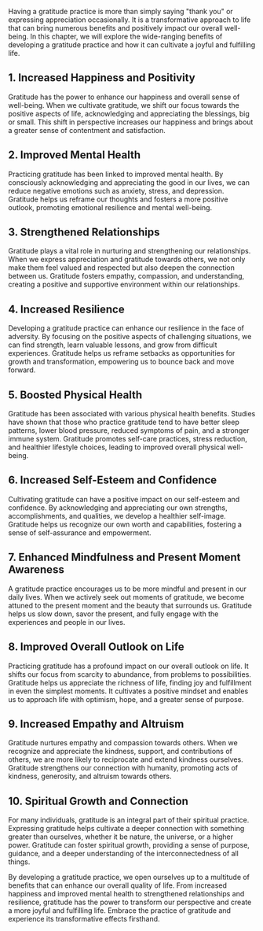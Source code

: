 
Having a gratitude practice is more than simply saying "thank you" or expressing appreciation occasionally. It is a transformative approach to life that can bring numerous benefits and positively impact our overall well-being. In this chapter, we will explore the wide-ranging benefits of developing a gratitude practice and how it can cultivate a joyful and fulfilling life.

**1. Increased Happiness and Positivity**
-----------------------------------------

Gratitude has the power to enhance our happiness and overall sense of well-being. When we cultivate gratitude, we shift our focus towards the positive aspects of life, acknowledging and appreciating the blessings, big or small. This shift in perspective increases our happiness and brings about a greater sense of contentment and satisfaction.

**2. Improved Mental Health**
-----------------------------

Practicing gratitude has been linked to improved mental health. By consciously acknowledging and appreciating the good in our lives, we can reduce negative emotions such as anxiety, stress, and depression. Gratitude helps us reframe our thoughts and fosters a more positive outlook, promoting emotional resilience and mental well-being.

**3. Strengthened Relationships**
---------------------------------

Gratitude plays a vital role in nurturing and strengthening our relationships. When we express appreciation and gratitude towards others, we not only make them feel valued and respected but also deepen the connection between us. Gratitude fosters empathy, compassion, and understanding, creating a positive and supportive environment within our relationships.

**4. Increased Resilience**
---------------------------

Developing a gratitude practice can enhance our resilience in the face of adversity. By focusing on the positive aspects of challenging situations, we can find strength, learn valuable lessons, and grow from difficult experiences. Gratitude helps us reframe setbacks as opportunities for growth and transformation, empowering us to bounce back and move forward.

**5. Boosted Physical Health**
------------------------------

Gratitude has been associated with various physical health benefits. Studies have shown that those who practice gratitude tend to have better sleep patterns, lower blood pressure, reduced symptoms of pain, and a stronger immune system. Gratitude promotes self-care practices, stress reduction, and healthier lifestyle choices, leading to improved overall physical well-being.

**6. Increased Self-Esteem and Confidence**
-------------------------------------------

Cultivating gratitude can have a positive impact on our self-esteem and confidence. By acknowledging and appreciating our own strengths, accomplishments, and qualities, we develop a healthier self-image. Gratitude helps us recognize our own worth and capabilities, fostering a sense of self-assurance and empowerment.

**7. Enhanced Mindfulness and Present Moment Awareness**
--------------------------------------------------------

A gratitude practice encourages us to be more mindful and present in our daily lives. When we actively seek out moments of gratitude, we become attuned to the present moment and the beauty that surrounds us. Gratitude helps us slow down, savor the present, and fully engage with the experiences and people in our lives.

**8. Improved Overall Outlook on Life**
---------------------------------------

Practicing gratitude has a profound impact on our overall outlook on life. It shifts our focus from scarcity to abundance, from problems to possibilities. Gratitude helps us appreciate the richness of life, finding joy and fulfillment in even the simplest moments. It cultivates a positive mindset and enables us to approach life with optimism, hope, and a greater sense of purpose.

**9. Increased Empathy and Altruism**
-------------------------------------

Gratitude nurtures empathy and compassion towards others. When we recognize and appreciate the kindness, support, and contributions of others, we are more likely to reciprocate and extend kindness ourselves. Gratitude strengthens our connection with humanity, promoting acts of kindness, generosity, and altruism towards others.

**10. Spiritual Growth and Connection**
---------------------------------------

For many individuals, gratitude is an integral part of their spiritual practice. Expressing gratitude helps cultivate a deeper connection with something greater than ourselves, whether it be nature, the universe, or a higher power. Gratitude can foster spiritual growth, providing a sense of purpose, guidance, and a deeper understanding of the interconnectedness of all things.

By developing a gratitude practice, we open ourselves up to a multitude of benefits that can enhance our overall quality of life. From increased happiness and improved mental health to strengthened relationships and resilience, gratitude has the power to transform our perspective and create a more joyful and fulfilling life. Embrace the practice of gratitude and experience its transformative effects firsthand.
